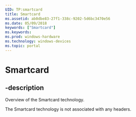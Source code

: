 ```yaml
---
UID: TP:smartcard
title: Smartcard
ms.assetid: ab0dbe83-27f1-338c-9202-5d6bc3470e56
ms.date: 05/09/2018
keywords: ["Smartcard"]
ms.keywords: 
ms.prod: windows-hardware
ms.technology: windows-devices
ms.topic: portal
---
```


# Smartcard

## -description

Overview of the Smartcard technology.

The Smartcard technology is not associated with any headers.


